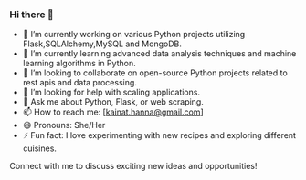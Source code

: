 ### Hi there 👋

- 🔭 I’m currently working on various Python projects utilizing Flask,SQLAlchemy,MySQL and MongoDB.
- 🌱 I’m currently learning advanced data analysis techniques and machine learning algorithms in Python.
- 👯 I’m looking to collaborate on open-source Python projects related to rest apis and data processing.
- 🤔 I’m looking for help with scaling applications.
- 💬 Ask me about Python, Flask, or web scraping.
- 📫 How to reach me: [kainat.hanna@gmail.com]
- 😄 Pronouns: She/Her
- ⚡ Fun fact: I love experimenting with new recipes and exploring different cuisines.

Connect with me to discuss exciting new ideas and opportunities!
